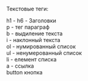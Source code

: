 Текстовые теги: 

h1 - h6 -   Заголовки <br />
p -         тег параграф <br />
b -         выдиление текста <br />
i -         наклонный текста <br />
ol -        нумированный список <br />
ul -        ненумерованный список <br />
li -        елемент списка <br />
a -         ссылка <br />
button      кнопка <br />
